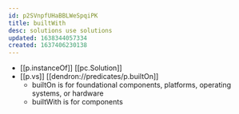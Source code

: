 ```yaml
---
id: p2SVnpfUHaBBLWeSpqiPK
title: builtWith
desc: solutions use solutions
updated: 1638344057334
created: 1637406230138
---
```




- [[p.instanceOf]] [[pc.Solution]]
- [[p.vs]] [[dendron://predicates/p.builtOn]]
  - builtOn is for foundational components, platforms, operating systems, or hardware
  - builtWith is for components
